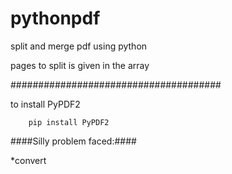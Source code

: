 # pythonpdf
split and merge pdf using python 

pages to split is given in the array

######################################

to install PyPDF2

        pip install PyPDF2

####Silly problem faced:####

*convert
